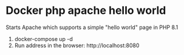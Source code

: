 # Docker php apache hello world
Starts Apache which supports a simple "hello world" page in PHP 8.1 

1. docker-compose up -d
2. Run address in the browser: http://localhost:8080
